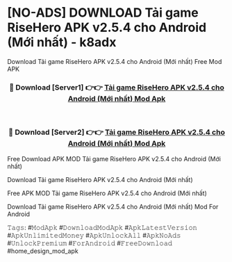 # [NO-ADS] DOWNLOAD Tải game RiseHero APK v2.5.4 cho Android (Mới nhất) - k8adx
Download Tải game RiseHero APK v2.5.4 cho Android (Mới nhất) Free Mod APK

<div align="center">
<h3>🔴 Download [Server1] 👉👉 <a href="https://apk-comot.site?title=Tải_game_RiseHero_APK_v2.5.4_cho_Android_(Mới_nhất)">Tải game RiseHero APK v2.5.4 cho Android (Mới nhất) Mod Apk</a></h3><br>

<h3>🔴 Download [Server2] 👉👉 <a href="https://apk-comot.site?title=Tải_game_RiseHero_APK_v2.5.4_cho_Android_(Mới_nhất)">Tải game RiseHero APK v2.5.4 cho Android (Mới nhất) Mod Apk</a></h3>
</div>


Free Download APK MOD Tải game RiseHero APK v2.5.4 cho Android (Mới nhất)

Download Tải game RiseHero APK v2.5.4 cho Android (Mới nhất) 

Free APK MOD Tải game RiseHero APK v2.5.4 cho Android (Mới nhất) 

Download Tải game RiseHero APK v2.5.4 cho Android (Mới nhất) Mod For Android

𝚃𝚊𝚐𝚜: #𝙼𝚘𝚍𝙰𝚙𝚔 #𝙳𝚘𝚠𝚗𝚕𝚘𝚊𝚍𝙼𝚘𝚍𝙰𝚙𝚔 #𝙰𝚙𝚔𝙻𝚊𝚝𝚎𝚜𝚝𝚅𝚎𝚛𝚜𝚒𝚘𝚗 #𝙰𝚙𝚔𝚄𝚗𝚕𝚒𝚖𝚒𝚝𝚎𝚍𝙼𝚘𝚗𝚎𝚢 #𝙰𝚙𝚔𝚄𝚗𝚕𝚘𝚌𝚔𝙰𝚕𝚕 #𝙰𝚙𝚔𝙽𝚘𝙰𝚍𝚜 #𝚄𝚗𝚕𝚘𝚌𝚔𝙿𝚛𝚎𝚖𝚒𝚞𝚖 #𝙵𝚘𝚛𝙰𝚗𝚍𝚛𝚘𝚒𝚍 #𝙵𝚛𝚎𝚎𝙳𝚘𝚠𝚗𝚕𝚘𝚊𝚍 #home_design_mod_apk